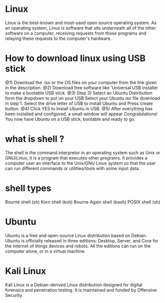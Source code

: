 # Linux
Linux is the best-known and most-used open source operating system. As an operating system, Linux is software that sits underneath all of the other software on a computer, receiving requests from those programs and relaying these requests to the computer's hardware.
# How to download linux using USB stick
 @1) Download the .iso or the OS files on your computer from the link given in the description.
 @2) Download free software like 'Universal USB installer to make a bootable USB stick.
 @3) Step 3) Select an Ubuntu Distribution form the dropdown to put on your USB
     Select your Ubuntu iso file download in step 1.
     Select the drive letter of USB to install Ubuntu and Press create button.
 @4) Click YES to Install Ubuntu in USB.
 @5) After everything has been installed and configured, a small window will appear Congratulations! You now have Ubuntu on a USB stick,        bootable and ready to go.
# what is shell ?
The shell is the command interpretor in an operating system such as Unix or GNU/Linux, it is a program that executes other programs. It provides a computer user an interface to the Unix/GNU Linux system so that the user can run different commands or utilities/tools with some input data.
# shell types 
Bourne shell (sh)
Korn shell (ksh)
Bourne Again shell (bash)
POSIX shell (sh)
# Ubuntu 
Ubuntu is a free and open-source Linux distribution based on Debian. Ubuntu is officially released in three editions: Desktop, Server, and Core for the internet of things devices and robots. All the editions can run on the computer alone, or in a virtual machine.
# Kali Linux
Kali Linux is a Debian-derived Linux distribution designed for digital forensics and penetration testing. It is maintained and funded by Offensive Security.

